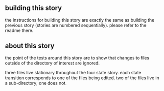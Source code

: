 ## building this story

the instructions for building this story are exactly the same as
building the previous story (stories are numbered sequentially). please
refer to the readme there.




## about this story

the point of the tests around this story are to show that changes to files
outside of the directory of interest are ignored.

three files live stationary throughout the four state story. each state
transition corresponds to one of the files being edited. two of the files
live in a sub-directory; one does not.
